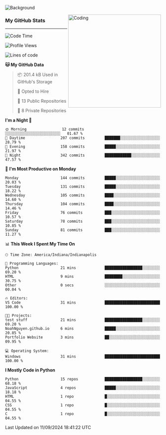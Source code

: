 ![Background](https://github.com/Nguyen-Noah/Nguyen-Noah/assets/112649680/f5d2296f-0508-400c-abcf-47c085708a2a)

<img align="right" alt="Coding" width="300" src="https://cdn.dribbble.com/users/1277312/screenshots/14733298/media/39b1045e593737587dd60e42c8422d1f.gif" >

### My GitHub Stats
---
<!--START_SECTION:waka-->
![Code Time](http://img.shields.io/badge/Code%20Time-199%20hrs%208%20mins-blue)

![Profile Views](http://img.shields.io/badge/Profile%20Views-0-blue)

![Lines of code](https://img.shields.io/badge/From%20Hello%20World%20I%27ve%20Written-147.5%20thousand%20lines%20of%20code-blue)

**🐱 My GitHub Data** 

> 📦 201.4 kB Used in GitHub's Storage 
 > 
> 💼 Opted to Hire
 > 
> 📜 13 Public Repositories 
 > 
> 🔑 8 Private Repositories 
 > 
**I'm a Night 🦉** 

```text
🌞 Morning                12 commits          ░░░░░░░░░░░░░░░░░░░░░░░░░   01.67 % 
🌆 Daytime                207 commits         ███████░░░░░░░░░░░░░░░░░░   28.79 % 
🌃 Evening                158 commits         █████░░░░░░░░░░░░░░░░░░░░   21.97 % 
🌙 Night                  342 commits         ████████████░░░░░░░░░░░░░   47.57 % 
```
📅 **I'm Most Productive on Monday** 

```text
Monday                   144 commits         █████░░░░░░░░░░░░░░░░░░░░   20.03 % 
Tuesday                  131 commits         █████░░░░░░░░░░░░░░░░░░░░   18.22 % 
Wednesday                105 commits         ████░░░░░░░░░░░░░░░░░░░░░   14.60 % 
Thursday                 104 commits         ████░░░░░░░░░░░░░░░░░░░░░   14.46 % 
Friday                   76 commits          ███░░░░░░░░░░░░░░░░░░░░░░   10.57 % 
Saturday                 78 commits          ███░░░░░░░░░░░░░░░░░░░░░░   10.85 % 
Sunday                   81 commits          ███░░░░░░░░░░░░░░░░░░░░░░   11.27 % 
```


📊 **This Week I Spent My Time On** 

```text
🕑︎ Time Zone: America/Indiana/Indianapolis

💬 Programming Languages: 
Python                   21 mins             █████████████████░░░░░░░░   69.20 % 
HTML                     9 mins              ████████░░░░░░░░░░░░░░░░░   30.75 % 
Other                    0 secs              ░░░░░░░░░░░░░░░░░░░░░░░░░   00.04 % 

🔥 Editors: 
VS Code                  31 mins             █████████████████████████   100.00 % 

🐱‍💻 Projects: 
test stuff               21 mins             █████████████████░░░░░░░░   69.20 % 
NoahNguyen.github.io     6 mins              █████░░░░░░░░░░░░░░░░░░░░   20.85 % 
Portfolio Website        3 mins              ██░░░░░░░░░░░░░░░░░░░░░░░   09.95 % 

💻 Operating System: 
Windows                  31 mins             █████████████████████████   100.00 % 
```

**I Mostly Code in Python** 

```text
Python                   15 repos            █████████████████░░░░░░░░   68.18 % 
JavaScript               4 repos             █████░░░░░░░░░░░░░░░░░░░░   18.18 % 
HTML                     1 repo              █░░░░░░░░░░░░░░░░░░░░░░░░   04.55 % 
CSS                      1 repo              █░░░░░░░░░░░░░░░░░░░░░░░░   04.55 % 
C                        1 repo              █░░░░░░░░░░░░░░░░░░░░░░░░   04.55 % 
```




 Last Updated on 11/09/2024 18:41:22 UTC
<!--END_SECTION:waka-->

<!--
**Nguyen-Noah/Nguyen-Noah** is a ✨ _special_ ✨ repository because its `README.md` (this file) appears on your GitHub profile.

Here are some ideas to get you started:

- 🔭 I’m currently working on ...
- 🌱 I’m currently learning ...
- 👯 I’m looking to collaborate on ...
- 🤔 I’m looking for help with ...
- 💬 Ask me about ...
- 📫 How to reach me: ...
- 😄 Pronouns: ...
- ⚡ Fun fact: ...
-->
